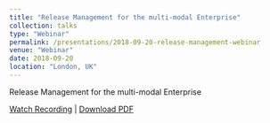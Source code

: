 ```yaml
---
title: "Release Management for the multi-modal Enterprise"
collection: talks
type: "Webinar"
permalink: /presentations/2018-09-20-release-management-webinar
venue: "Webinar"
date: 2018-09-20
location: "London, UK"
---
```


Release Management for the multi-modal Enterprise

[Watch Recording]() | [Download PDF](/files/Micro%20Focus%20-%20Release%20Management%20for%20the%20multi-modal%20Enterprise.pdf)
